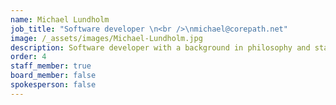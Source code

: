 ```yaml
---
name: Michael Lundholm
job_title: "Software developer \n<br />\nmichael@corepath.net"
image: /_assets/images/Michael-Lundholm.jpg
description: Software developer with a background in philosophy and start-ups.
order: 4
staff_member: true
board_member: false
spokesperson: false
---
```

